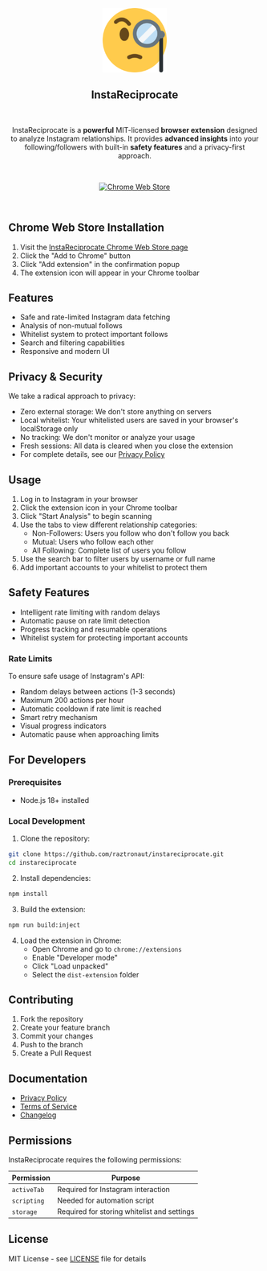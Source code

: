 <p align="center"><img width="128" alt="InstaReciprocate Logo" src="icons/icon128.png"></p>

<h2 align="center">InstaReciprocate</h2>
<br/>
<p align="center">InstaReciprocate is a <strong>powerful</strong> MIT-licensed <strong>browser extension</strong> designed to analyze Instagram relationships. It provides <strong>advanced insights</strong> into your following/followers with built-in <strong>safety features</strong> and a privacy-first approach.</p>
<br/>
<p align="center"><a rel="noreferrer noopener" href="https://chrome.google.com/webstore/detail/instareciprocate"><img alt="Chrome Web Store" src="https://img.shields.io/badge/Chrome-141e24.svg?&style=for-the-badge&logo=google-chrome&logoColor=white"></a></p>
<br/>

## Chrome Web Store Installation

1. Visit the [InstaReciprocate Chrome Web Store page](https://chrome.google.com/webstore/detail/instareciprocate)
2. Click the "Add to Chrome" button
3. Click "Add extension" in the confirmation popup
4. The extension icon will appear in your Chrome toolbar

## Features

- Safe and rate-limited Instagram data fetching
- Analysis of non-mutual follows
- Whitelist system to protect important follows
- Search and filtering capabilities
- Responsive and modern UI

## Privacy & Security

We take a radical approach to privacy:
- Zero external storage: We don't store anything on servers
- Local whitelist: Your whitelisted users are saved in your browser's localStorage only
- No tracking: We don't monitor or analyze your usage
- Fresh sessions: All data is cleared when you close the extension
- For complete details, see our [Privacy Policy](PRIVACY.md)

## Usage

1. Log in to Instagram in your browser
2. Click the extension icon in your Chrome toolbar
3. Click "Start Analysis" to begin scanning
4. Use the tabs to view different relationship categories:
   - Non-Followers: Users you follow who don't follow you back
   - Mutual: Users who follow each other
   - All Following: Complete list of users you follow
5. Use the search bar to filter users by username or full name
6. Add important accounts to your whitelist to protect them

## Safety Features

- Intelligent rate limiting with random delays
- Automatic pause on rate limit detection
- Progress tracking and resumable operations
- Whitelist system for protecting important accounts

### Rate Limits
To ensure safe usage of Instagram's API:
- Random delays between actions (1-3 seconds)
- Maximum 200 actions per hour
- Automatic cooldown if rate limit is reached
- Smart retry mechanism
- Visual progress indicators
- Automatic pause when approaching limits

## For Developers

### Prerequisites

- Node.js 18+ installed

### Local Development

1. Clone the repository:
```bash
git clone https://github.com/raztronaut/instareciprocate.git
cd instareciprocate
```

2. Install dependencies:
```bash
npm install
```

3. Build the extension:
```bash
npm run build:inject
```

4. Load the extension in Chrome:
   - Open Chrome and go to `chrome://extensions`
   - Enable "Developer mode"
   - Click "Load unpacked"
   - Select the `dist-extension` folder

## Contributing

1. Fork the repository
2. Create your feature branch
3. Commit your changes
4. Push to the branch
5. Create a Pull Request

## Documentation

- [Privacy Policy](PRIVACY.md)
- [Terms of Service](TERMS.md)
- [Changelog](CHANGELOG.md)

## Permissions
InstaReciprocate requires the following permissions:

| Permission | Purpose |
|------------|---------|
| `activeTab` | Required for Instagram interaction |
| `scripting` | Needed for automation script |
| `storage` | Required for storing whitelist and settings | 

## License

MIT License - see [LICENSE](LICENSE) file for details 

